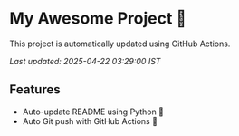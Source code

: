 # My Awesome Project 🚀

This project is automatically updated using GitHub Actions.

_Last updated: 2025-04-22 03:29:00 IST_

## Features
- Auto-update README using Python 🐍
- Auto Git push with GitHub Actions 🤖
